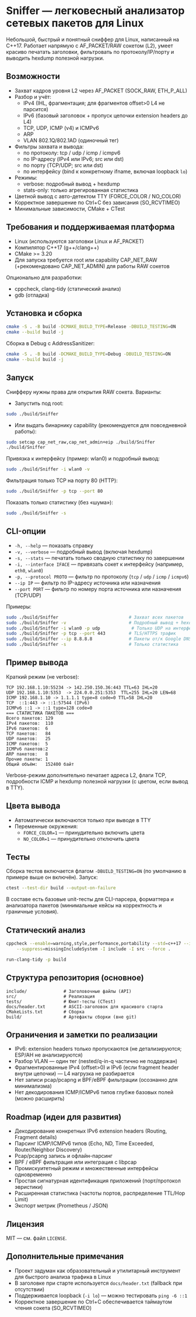# Sniffer — легковесный анализатор сетевых пакетов для Linux

Небольшой, быстрый и понятный сниффер для Linux, написанный на C++17. Работает напрямую с AF_PACKET/RAW сокетом (L2), умеет красиво печатать заголовки, фильтровать по протоколу/IP/порту и выводить hexdump полезной нагрузки.


## Возможности

- Захват кадров уровня L2 через AF_PACKET (SOCK_RAW, ETH_P_ALL)
- Разбор и учёт:
	- IPv4 (IHL, фрагментация; для фрагментов offset>0 L4 не парсится)
	- IPv6 (базовый заголовок + пропуск цепочки extension headers до L4)
	- TCP, UDP, ICMP (v4) и ICMPv6
	- ARP
	- VLAN 802.1Q/802.1AD (одиночный тег)
- Фильтры захвата и вывода:
	- по протоколу: tcp / udp / icmp / icmpv6
	- по IP-адресу (IPv4 или IPv6; src или dst)
	- по порту (TCP/UDP; src или dst)
	- по интерфейсу (bind к конкретному ifname, включая loopback `lo`)
- Режимы:
	- verbose: подробный вывод + hexdump
	- stats-only: только агрегированная статистика
- Цветной вывод с авто-детектом TTY (FORCE_COLOR / NO_COLOR)
- Корректное завершение по Ctrl+C без зависания (SO_RCVTIMEO)
- Минимальные зависимости, CMake + CTest


## Требования и поддерживаемая платформа

- Linux (используются заголовки Linux и AF_PACKET)
- Компилятор C++17 (g++/clang++)
- CMake >= 3.20
- Для запуска требуется root или capability CAP_NET_RAW (+рекомендовано CAP_NET_ADMIN) для работы RAW сокетов

Опционально для разработки:
- cppcheck, clang-tidy (статический анализ)
- gdb (отладка)


## Установка и сборка

```bash
cmake -S . -B build -DCMAKE_BUILD_TYPE=Release -DBUILD_TESTING=ON
cmake --build build -j
```

Сборка в Debug с AddressSanitizer:

```bash
cmake -S . -B build -DCMAKE_BUILD_TYPE=Debug -DBUILD_TESTING=ON
cmake --build build -j
```


## Запуск

Снифферу нужны права для открытия RAW сокета. Варианты:

- Запустить под root:

```bash
sudo ./build/Sniffer
```

- Или выдать бинарнику capability (рекомендуется для повседневной работы):

```bash
sudo setcap cap_net_raw,cap_net_admin+eip ./build/Sniffer
./build/Sniffer
```

Привязка к интерфейсу (пример: wlan0) и подробный вывод:

```bash
sudo ./build/Sniffer -i wlan0 -v
```

Фильтрация только TCP на порту 80 (HTTP):

```bash
sudo ./build/Sniffer -p tcp --port 80
```

Показать только статистику (без «шума»):

```bash
sudo ./build/Sniffer -s
```


## CLI-опции

- `-h, --help` — показать справку
- `-v, --verbose` — подробный вывод (включая hexdump)
- `-s, --stats` — печатать только сводную статистику по завершении
- `-i, --interface IFACE` — привязать сокет к интерфейсу (например, `eth0`, `wlan0`)
- `-p, --protocol PROTO` — фильтр по протоколу (`tcp` / `udp` / `icmp` / `icmpv6`)
- `--ip IP` — фильтр по IP-адресу источника или назначения
- `--port PORT` — фильтр по номеру порта источника или назначения (TCP/UDP)

Примеры:

```bash
sudo ./build/Sniffer                           # Захват всех пакетов
sudo ./build/Sniffer -v                        # Подробный вывод + hexdump
sudo ./build/Sniffer -i wlan0 -p udp            # Только UDP на интерфейсе wlan0
sudo ./build/Sniffer -p tcp --port 443         # TLS/HTTPS трафик
sudo ./build/Sniffer --ip 8.8.8.8              # Пакеты от/к Google DNS
sudo ./build/Sniffer -s                        # Только статистика
```


## Пример вывода

Краткий режим (не verbose):

```
TCP 192.168.1.10:55234 -> 142.250.150.36:443 TTL=63 IHL=20
UDP 192.168.1.10:5353  -> 224.0.0.251:5353  TTL=255 IHL=20 LEN=68
ICMP 192.168.1.10 -> 1.1.1.1 type=8 code=0 TTL=58 IHL=20
TCP  ::1:443 -> ::1:57544 (IPv6)
ICMPv6 ::1 -> ::1 type=128 code=0
=== СТАТИСТИКА ПАКЕТОВ ===
Всего пакетов: 129
IPv4 пакетов:  110
IPv6 пакетов:  6
TCP пакетов:   84
UDP пакетов:   25
ICMP пакетов:  5
ICMPv6 пакетов:2
ARP пакетов:   8
Прочие пакеты: 1
Общий объём:   152400 байт
```

Verbose-режим дополнительно печатает адреса L2, флаги TCP, подробности ICMP и hexdump полезной нагрузки (с цветом, если вывод в TTY).


## Цвета вывода

- Автоматически включаются только при выводе в TTY
- Переменные окружения:
	- `FORCE_COLOR=1` — принудительно включить цвета
	- `NO_COLOR=1` — принудительно отключить цвета


## Тесты

Сборка тестов включается флагом `-DBUILD_TESTING=ON` (по умолчанию в примере выше он включён). Запуск:

```bash
ctest --test-dir build --output-on-failure
```

В составе есть базовые unit-тесты для CLI-парсера, форматтера и анализатора пакетов (минимальные кейсы на корректность и граничные условия).


## Статический анализ

```bash
cppcheck --enable=warning,style,performance,portability --std=c++17 --inline-suppr \
	--suppress=missingIncludeSystem -I include -I src --force .

run-clang-tidy -p build
```
## Структура репозитория (основное)

```
include/              # Заголовочные файлы (API)
src/                  # Реализация
tests/                # Юнит-тесты (CTest)
docs/header.txt       # ASCII-заголовок для красивого старта
CMakeLists.txt        # Сборка
build/                # Артефакты сборки (вне git)
```


## Ограничения и заметки по реализации

- IPv6: extension headers только пропускаются (не детализируются; ESP/AH не анализируются)
- Разбор VLAN — один тег (nested/q-in-q частично не поддержан)
- Фрагментированные IPv4 (offset>0) и IPv6 (если fragment header внутри цепочки) — L4 нагрузка не разбирается
- Нет записи pcap/pcapng и BPF/eBPF фильтрации (осознанно для минимализма)
- Нет декодирования ICMP/ICMPv6 типов глубже базовых полей (можно расширить)


## Roadmap (идеи для развития)

- Декодирование конкретных IPv6 extension headers (Routing, Fragment details)
- Парсинг ICMP/ICMPv6 типов (Echo, ND, Time Exceeded, Router/Neighbor Discovery)
- Pcap/pcapng запись и офлайн-парсинг
- BPF / eBPF фильтрация или интеграция с libpcap
- Промискуитетный режим и множественные интерфейсы одновременно
- Простая сигнатурная идентификация приложений (порт/протокол эвристики)
- Расширенная статистика (частоты портов, распределение TTL/Hop Limit)
- Экспорт метрик (Prometheus / JSON)

## Лицензия

MIT — см. файл `LICENSE`.


## Дополнительные примечания

- Проект задуман как образовательный и утилитарный инструмент для быстрого анализа трафика в Linux
- В заголовке при старте используется `docs/header.txt` (fallback при отсутствии)
- Поддерживается loopback (`-i lo`) — можно тестировать `ping -6 ::1`
- Корректное завершение по Ctrl+C обеспечивается таймаутом чтения сокета (SO_RCVTIMEO)


